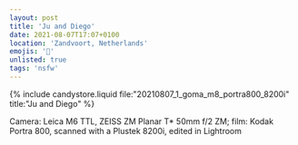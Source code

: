 ```yaml
---
layout: post
title: 'Ju and Diego'
date: 2021-08-07T17:07+0100
location: 'Zandvoort, Netherlands'
emojis: '🔞'
unlisted: true
tags: 'nsfw'
---
```


{% include candystore.liquid file:"20210807_1_goma_m8_portra800_8200i" title:"Ju and Diego" %}

Camera: Leica M6 TTL, ZEISS ZM Planar T\* 50mm f/2 ZM; film: Kodak Portra 800, scanned with a Plustek 8200i, edited in Lightroom
